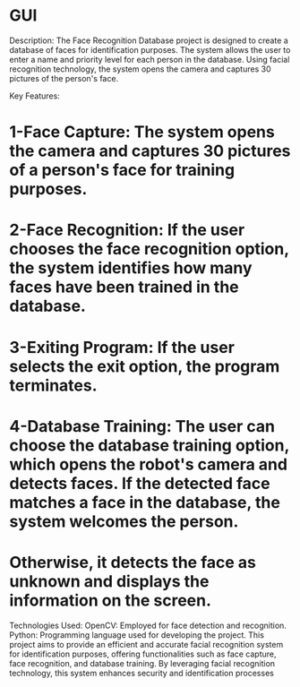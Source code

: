 # GUI
Description:
The Face Recognition Database project is designed to create a database of faces for identification purposes. The system allows the user to enter a name and priority level for each person in the database. Using facial recognition technology, the system opens the camera and captures 30 pictures of the person's face.

Key Features:

# 1-Face Capture: The system opens the camera and captures 30 pictures of a person's face for training purposes.
# 2-Face Recognition: If the user chooses the face recognition option, the system identifies how many faces have been trained in the database.
# 3-Exiting Program: If the user selects the exit option, the program terminates.
 # 4-Database Training: The user can choose the database training option, which opens the robot's camera and detects faces. If the detected face matches a face in the database, the system welcomes the person.
# Otherwise, it detects the face as unknown and displays the information on the screen.

Technologies Used:
OpenCV: Employed for face detection and recognition.
Python: Programming language used for developing the project.
This project aims to provide an efficient and accurate facial recognition system for identification purposes, offering functionalities such as face capture, face recognition, and database training. By leveraging facial recognition technology, this system enhances security and identification processes
